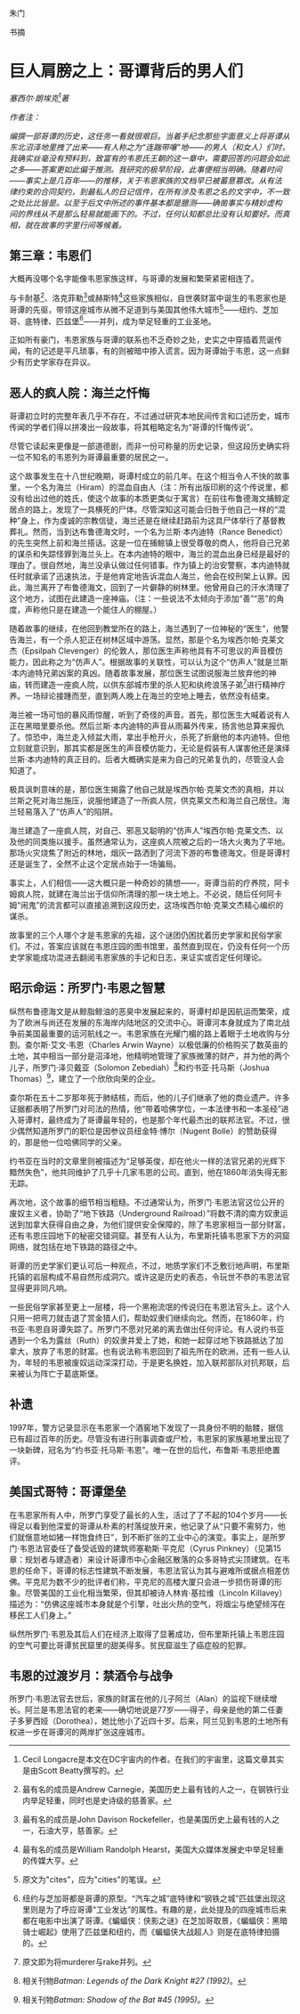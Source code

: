 朱门

书摘

# 巨人肩膀之上：哥谭背后的男人们

*塞西尔·朗埃克[^1]著*

*作者注：*

*编撰一部哥谭的历史，这任务一看就很艰巨。当着手纪念那些字面意义上将哥谭从东北沼泽地里拽了出来——有人称之为“连踹带嚷”地——的男人（和女人）们时，我确实丝毫没有预料到，致富有的韦恩氏王朝的这一章中，需要回答的问题会如此之多——答案更如此偏于推测。我研究的极早阶段，此事便相当明确。随着时间——事实上是几百年——的推移，关于韦恩家族的文档早已被蓄意篡改。从有法律约束的合同契约，到最私人的日记信件，在所有涉及韦恩之名的文字中，不一致之处比比皆是。以至于后文中所述的事件基本都是臆测——确凿事实与精妙虚构间的界线从不是那么轻易就能画下的。不过，任何认知都总比没有认知要好。而真相，就在故事的字里行间等候着。*

[^1]: Cecil Longacre是本文在DC宇宙内的作者。在我们的宇宙里，这篇文章其实是由Scott Beatty撰写的。

## 第三章：韦恩们

大概再没哪个名字能像韦恩家族这样，与哥谭的发展和繁荣紧密相连了。

与卡耐基[^2]、洛克菲勒[^3]或赫斯特[^4]这些家族相似，自世袭财富中诞生的韦恩家也是哥谭的先驱，带领这座城市从微不足道到与美国其他伟大城市[^5]——纽约、芝加哥、底特律、匹兹堡[^6]——并列，成为举足轻重的工业圣地。

正如所有豪门，韦恩家族与哥谭的联系也不乏奇妙之处，史实之中穿插着荒诞传闻，有的记述是平凡琐事，有的则被暗中掺入谎言。因为哥谭始于韦恩，这一点鲜少有历史学家存在异议。

[^2]:最有名的成员是Andrew Carnegie，美国历史上最有钱的人之一，在钢铁行业内举足轻重，同时也是史诗级的慈善家。
[^3]: 最有名的成员是John Davison Rockefeller，也是美国历史上最有钱的人之一，石油大亨，慈善家。
[^4]: 最有名的成员是William Randolph Hearst，美国大众媒体发展史中举足轻重的传媒大亨。
[^5]: 原文为"cites"，应为"cities"的笔误。
[^6]: 纽约与芝加哥都是哥谭的原型。“汽车之城”底特律和“钢铁之城”匹兹堡出现这里则是为了呼应哥谭“工业发达”的属性。有趣的是，此处提及的四座城市后来都在电影中出演了哥谭。《蝙蝠侠：侠影之谜》在芝加哥取景，《蝙蝠侠：黑暗骑士崛起》使用了匹兹堡和纽约，而《蝙蝠侠大战超人》则是在底特律拍摄的。

## 恶人的疯人院：海兰之忏悔

哥谭初立时的完整年表几乎不存在，不过通过研究本地民间传言和口述历史，城市传闻的学者们得以拼凑出一段故事，将其粗略定名为“哥谭的忏悔传说”。

尽管它读起来更像是一部道德剧，而非一份可称量的历史记录，但这段历史确实将一位不知名的韦恩列为哥谭最重要的居民之一。

这个故事发生在十八世纪晚期，哥谭村成立的前几年。在这个相当令人不快的故事里，一个名为海兰（Hiram）的混血自由人（注：所有出版印刷的这个传说里，都没有给出过他的姓氏，使这个故事的本质更类似于寓言）在前往布鲁德海文捕鲸定居点的路上，发现了一具横死的尸体。尽管深知这可能会归咎于他自己一样的“混种”身上，作为虔诚的宗教信徒，海兰还是在继续赶路前为这具尸体举行了基督教葬礼。然而，当到达布鲁德海文时，一个名为兰斯·本内迪特（Rance Benedict）的先生突然上前和海兰搭话。这是一位在捕鲸镇上很受尊敬的商人，他将自己兄弟的谋杀和失踪怪罪到海兰头上。在本内迪特的眼中，海兰的混血出身已经是最好的理由了。很自然地，海兰没承认做过任何错事。作为镇上的治安警察，本内迪特就任时就承诺了迅速执法，于是他肯定地告诉混血人海兰，他会在绞刑架上认罪。因此，海兰离开了布鲁德海文，回到了一片僻静的树林里。他曾用自己的汗水清理了这个地方，试图在此建造一座神庙。（注：一些说法不太倾向于添加“善”“恶”的角度，声称他只是在建造一个能住人的棚屋。）

随着故事的继续，在他回到教堂所在的路上，海兰遇到了一位神秘的“医生”，他警告海兰，有一个杀人犯正在树林区域中游荡。显然，那是个名为埃西尔帕·克莱文杰（Epsilpah Clevenger）的伦敦人，那位医生声称他具有不可思议的声音模仿能力，因此称之为“仿声人”。根据故事的关联性，可以认为这个“仿声人”就是兰斯·本内迪特兄弟凶案的真凶。随着故事发展，那位医生试图说服海兰放弃他的神庙，转而建造一座疯人院，以供东部城市里的杀人犯和纨绔浪荡子弟[^7]进行精神疗养。一场辩论接踵而至，直到两人晚上在海兰的空地上睡去，依然没有结束。

海兰被一场可怕的暴风雨惊醒，听到了奇怪的声音。首先，那位医生大喊着说有人正在黑暗里要杀他。然后兰斯·本内迪特的声音从雨幕外传来，扬言他总算来报仇了。惊恐中，海兰走入倾盆大雨，拿出手枪开火，杀死了折磨他的本内迪特。但他立刻就意识到，那其实都是医生的声音模仿能力，无论是假装有人谋害他还是演绎兰斯·本内迪特的真正目的。后者大概确实是来为自己的兄弟复仇的，尽管没人会知道了。

极具讽刺意味的是，那位医生揭露了他自己就是埃西尔帕·克莱文杰的真相，并以兰斯之死对海兰施压，说服他建造了一所疯人院，供克莱文杰和海兰自己居住。海兰轻易落入了“仿声人”的陷阱。

海兰建造了一座疯人院，对自己、邪恶又聪明的“仿声人”埃西尔帕·克莱文杰、以及他的同类施以援手。虽然通常认为，这座疯人院被之后的一场大火夷为了平地。那场火灾烧焦了附近的林地，烟灰一路洒到了河流下游的布鲁德海文。但是哥谭村还是诞生了，全然不止这个定居点始于一场骗局。

事实上，人们相信——这大概只是一种奇妙的猜想——，哥谭当前的疗养院，阿卡姆疯人院，就建在海兰出于信仰所清理的那一块土地上。不必说，随后任何阿卡姆“闹鬼”的流言都可以直接追溯到这段历史，这场埃西尔帕·克莱文杰精心编织的谋杀。

故事里的三个人哪个才是韦恩家的先祖，这个谜团仍困扰着历史学家和民俗学家们。不过，答案应该就在韦恩庄园的图书馆里，虽然直到现在，仍没有任何一个历史学家能成功混进去翻阅韦恩家族的手记和日志，来证实或否定任何理论。

[^7]: 原文即为将murderer与rake并列。

## 昭示命运：所罗门·韦恩之智慧

纵然布鲁德海文是从鲸脂鲸油的恶臭中发展起来的，哥谭村却是因航运而繁荣，成为了欧洲与尚还在发展的东海岸内陆地区的交流中心。哥谭河本身就成为了南北战争前美国最重要的运河航线之一。韦恩家族在光耀门楣的路上着眼于土地收购与分割。查尔斯·艾文·韦恩（Charles Arwin Wayne）以极低廉的价格购买了数英亩的土地，其中相当一部分是沼泽地，他精明地管理了家族微薄的财产，并为他的两个儿子，所罗门·泽贝戴亚（Solomon Zebediah）[^8]和约书亚·托马斯（Joshua Thomas）[^9]，建立了一个欣欣向荣的企业。

查尔斯在五十二岁那年死于肺结核，而后，他的儿子们继承了他的商业遗产。许多证据都表明了所罗门对司法的热情，他“带着哈佛学位，一本法律书和一本圣经”进入哥谭村，最终成为了哥谭最年轻的，也是那个年代最杰出的联邦法官。不过，很少偶然知道所罗门的职位是因参议员纽金特·博尔（Nugent Bolle）的赞助获得的，那是他一位哈佛同学的父亲。

约书亚在当时的文章里则被描述为“足够英俊，却在他火一样的法官兄弟的光辉下黯然失色”，他共同维护了几乎十几家韦恩的公司。直到，他在1860年消失得无影无踪。

再次地，这个故事的细节相当粗糙。不过通常认为，所罗门·韦恩法官这位公开的废奴主义者，协助了“地下铁路（Underground Railroad）”将数不清的南方奴隶运送到加拿大获得自由之身，为他们提供安全保障的，除了韦恩家相当一部分财富，还有韦恩庄园地下的秘密交错洞窟。甚至有人认为，布里斯托镇韦恩家下方的洞窟网络，就包括在地下铁路的路径之中。

哥谭的历史学家们更认可后一种观点，不过，地质学家们不乏敷衍地声明，布里斯托镇的岩层构成不易自然形成洞穴。或许这是历史的表态，令玩世不恭的韦恩法官显得更非同凡响。

一些民俗学家甚至更上一层楼，将一个黑袍流氓的传说归在韦恩法官头上。这个人只用一把弯刀就击退了赏金猎人们，帮助奴隶们继续向北。然而，在1860年，约书亚·韦恩自哥谭失踪了。所罗门不愿对兄弟的离去做出任何评论。有人说约书亚遇到一个名为露丝（Ruth）的奴隶并爱上了她，和她一起穿过地下铁路抵达了加拿大，放弃了韦恩的财富。也有说法称韦恩回到了祖先所在的欧洲，还有一些人认为，年轻的韦恩被废奴运动深深打动，于是更名换姓，加入联邦部队对抗邦联，后来被认为阵亡于葛底斯堡。

[^8]:相关刊物*Batman: Legends of the Dark Knight  #27 (1992)*。
[^9]:相关刊物*Batman: Shadow of the Bat #45 (1995)*。

## 补遗

1997年，警方记录显示在韦恩家一个酒窖地下发现了一具身份不明的骷髅，据信已有超过百年的历史。尽管没有进行刑事调查或尸检，韦恩家的家族墓地里出现了一块新碑，冠名为“约书亚·托马斯·韦恩”。唯一在世的后代，布鲁斯·韦恩拒绝置评。

## 美国式哥特：哥谭堡垒

在韦恩家所有人中，所罗门享受了最长的人生，活过了了不起的104个岁月——长得足以看到他深爱的哥谭从朴素的村落绽放开来，他记录了从“只要不需努力，他们就惬意地如猪一样饱食终日”，到不断扩张的工业中心的演变。事实上，是所罗门·韦恩法官委任了备受诋毁的建筑师塞勒斯·平克尼（Cyrus Pinkney）（见第15章：规划者与建造者）来设计哥谭市中心金融区散落的众多哥特式尖顶建筑。在韦恩的任命下，哥谭的标志性建筑不断发展，韦恩法官认为其与避难所或据点相差仿佛。平克尼为数不少的批评者们称，平克尼的高楼大厦只会进一步损伤哥谭的形象。尽管美国的工业化相当繁荣，但其却被诗人林肯·基拉维（Lincoln Killavey）描述为：“仿佛这座城市本身就是个引擎，吐出火热的空气，将烟尘与绝望倾泻在移民工人们身上。”

纵然所罗门·韦恩及其后人们在经济上取得了显著成功，但布里斯托镇上韦恩庄园的空气可要比哥谭贫民窟里的甜美得多。贫民窟滋生了癌症般的犯罪。

## 韦恩的过渡岁月：禁酒令与战争

所罗门·韦恩法官去世后，家族的财富在他的儿子阿兰（Alan）的监视下继续增长。阿兰是韦恩法官的老来——确切地说是77岁——得子，母亲是他的第二任妻子多萝西娅（Dorothea），她比他小了近四十岁。后来，阿兰见到韦恩的土地所有权进一步在哥谭河的两岸扩张这座城市。
